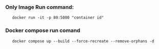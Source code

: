 ### Only Image Run command: 
```
   docker run -it -p 80:5000 "container id"
```

### Docker compose run comand 
```
   docker compose up --build --force-recreate --remove-orphans -d
```